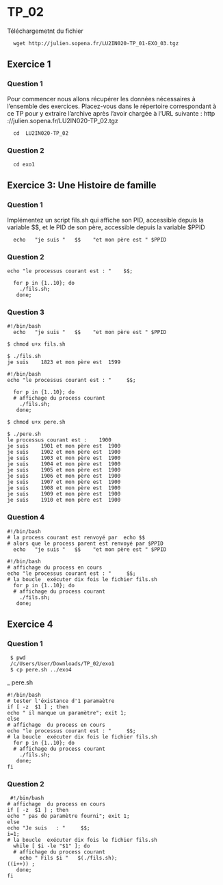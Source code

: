 # TP_02

Téléchargemetnt du fichier 
```shell
  wget http://julien.sopena.fr/LU2IN020-TP_01-EXO_03.tgz
```

## Exercice 1

### Question 1
Pour commencer nous allons récupérer les données nécessaires à l’ensemble des exercices. Placez-vous
dans le répertoire correspondant à ce TP pour y extraire l’archive après l’avoir chargée à l’URL suivante :
http ://julien.sopena.fr/LU2IN020-TP_02.tgz

```shell
  cd  LU2IN020-TP_02
```
### Question 2
```shell
  cd exo1
```




## Exercice 3:  Une Histoire de famille
### Question 1
Implémentez un script fils.sh qui affiche son PID, accessible depuis la variable $$, et le PID de son père, accessible depuis la variable $PPID
```shell
  echo   "je suis "   $$    "et mon père est " $PPID
```
### Question 2
```shell
echo "le processus courant est : "    $$;

  for p in {1..10}; do
    ./fils.sh;
   done;
```

### Question 3
```shell
#!/bin/bash
  echo   "je suis "   $$    "et mon père est " $PPID
```
```shell
$ chmod u+x fils.sh

$ ./fils.sh
je suis    1823 et mon père est  1599
```


```shell
#!/bin/bash
echo "le processus courant est : "     $$;

  for p in {1..10}; do
  # affichage du process courant
    ./fils.sh;
   done;

```


```shell
$ chmod u+x pere.sh

$ ./pere.sh
le processus courant est :    1900
je suis    1901 et mon père est  1900
je suis    1902 et mon père est  1900
je suis    1903 et mon père est  1900
je suis    1904 et mon père est  1900
je suis    1905 et mon père est  1900
je suis    1906 et mon père est  1900
je suis    1907 et mon père est  1900
je suis    1908 et mon père est  1900
je suis    1909 et mon père est  1900
je suis    1910 et mon père est  1900

```

### Question 4
```shell
#!/bin/bash
# la process courant est renvoyé par  echo $$
# alors que le process parent est renvoyé par $PPID
  echo   "je suis "   $$    "et mon père est " $PPID
```

```shell
#!/bin/bash
# affichage du process en cours
echo "le processus courant est : "     $$;
# la boucle  exécuter dix fois le fichier fils.sh
  for p in {1..10}; do
  # affichage du process courant
    ./fils.sh;
   done;
```

##  Exercice 4
### Question 1
```shell
 $ pwd
 /c/Users/User/Downloads/TP_02/exo1
 $ cp pere.sh ../exo4
```

_ pere.sh
```shell
#!/bin/bash
# tester l'éxistance d'1 paramaètre
if [ -z  $1 ] ; then
echo " il manque un paramètre"; exit 1;
else
# affichage  du process en cours
echo "le processus courant est : "     $$;
# la boucle  exécuter dix fois le fichier fils.sh
  for p in {1..10}; do
  # affichage du process courant
    ./fils.sh;
   done;
fi

```


### Question 2
```shell
 #!/bin/bash
# affichage  du process en cours
if [ -z  $1 ] ; then
echo " pas de paramètre fourni"; exit 1;
else
echo "Je suis   : "     $$;
i=1;
# la boucle  exécuter dix fois le fichier fils.sh
  while [ $i -le "$1" ]; do
  # affichage du process courant
    echo " Fils $i "   $(./fils.sh);
((i++)) ;
   done;
fi

```
